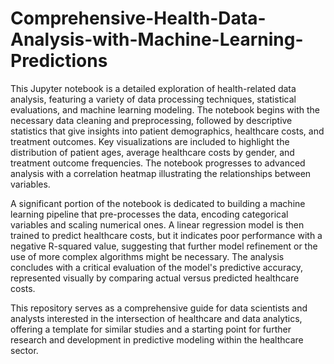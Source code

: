 # Comprehensive-Health-Data-Analysis-with-Machine-Learning-Predictions
This Jupyter notebook is a detailed exploration of health-related data analysis, featuring a variety of data processing techniques, statistical evaluations, and machine learning modeling.
 The notebook begins with the necessary data cleaning and preprocessing, followed by descriptive statistics that give insights into patient demographics, healthcare costs, and treatment outcomes. Key visualizations are included to highlight the distribution of patient ages, average healthcare costs by gender, and treatment outcome frequencies. The notebook progresses to advanced analysis with a correlation heatmap illustrating the relationships between variables.

A significant portion of the notebook is dedicated to building a machine learning pipeline that pre-processes the data, encoding categorical variables and scaling numerical ones. A linear regression model is then trained to predict healthcare costs, but it indicates poor performance with a negative R-squared value, suggesting that further model refinement or the use of more complex algorithms might be necessary. The analysis concludes with a critical evaluation of the model's predictive accuracy, represented visually by comparing actual versus predicted healthcare costs.

This repository serves as a comprehensive guide for data scientists and analysts interested in the intersection of healthcare and data analytics, offering a template for similar studies and a starting point for further research and development in predictive modeling within the healthcare sector.

